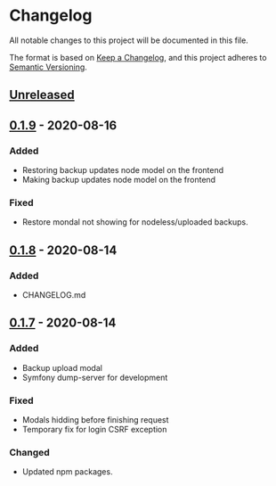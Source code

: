 # Changelog
All notable changes to this project will be documented in this file.

The format is based on [Keep a Changelog](https://keepachangelog.com/en/1.0.0/),
and this project adheres to [Semantic Versioning](https://semver.org/spec/v2.0.0.html).

## [Unreleased]

## [0.1.9] - 2020-08-16
### Added
- Restoring backup updates node model on the frontend
- Making backup updates node model on the frontend

### Fixed
- Restore mondal not showing for nodeless/uploaded backups.

## [0.1.8] - 2020-08-14
### Added
- CHANGELOG.md

## [0.1.7] - 2020-08-14
### Added
- Backup upload modal
- Symfony dump-server for development

### Fixed
- Modals hidding before finishing request
- Temporary fix for login CSRF exception

### Changed
- Updated npm packages.


[Unreleased]: https://github.com/knobik/rpi-cluster-pxe/compare/0.1.9...HEAD
[0.1.9]: https://github.com/knobik/rpi-cluster-pxe/compare/0.1.8...0.1.9
[0.1.8]: https://github.com/knobik/rpi-cluster-pxe/compare/0.1.7...0.1.8
[0.1.7]: https://github.com/knobik/rpi-cluster-pxe/compare/0.1.6...0.1.7